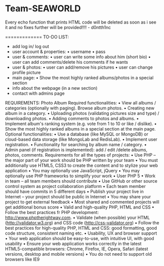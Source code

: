 Team-SEAWORLD
=============

Every echo function that prints HTML code will be deleted as soon as i see it and
no fixes further will be provided!!!! - d0ntth1nc

=============
TO-DO LIST:

- add log in/ log out
- user account & properties:
	• username
	• pass
- user & comments:
	• user can write some info about him (short bio)
	• user can add comments/delete his comments if he wants
- user & photos:
	• user can add/remove his pictures
	• user can change profile picture
- main page:
	• Show the most highly ranked albums/photos in a special section
- info about the webpage (in a new section)
- contact with admins page


REQUIREMENTS:
Photo Album
Required functionalities:
	• View all albums / categories (optionally with paging). Browse album photos.
	• Creating new album in a category.
	• Uploading photos (validating pictures size and type) / downloading photos.
	• Adding comments to photos and albums.
	• Implement album's ranking system (e.g. vote from 1 to 10 or like / dislike).
	• Show the most highly ranked albums in a special section at the main page.
Optional functionalities:
	• Use a database (like MySQL or MongoDB) or cloud-based data storage (like MongoLab and RedisLab).
	• Implement user registration.
	• Functionality for searching by album name / category.
	• Admin panel (if registration is implemented): add / edit /delete albums, photos, comments.
Requirements for all the types of projects:
	• Use PHP – the major part of your work should be PHP written by your team
	• You must additionally use HTML5, CSS3 to create the content and to stylize your web application
	• You may optionally use JavaScript, jQuery
	• You may optionally use PHP frameworks to simplify your work
	• User PHP 5
	• Work in team – all team members should contribute
	• Use GitHub or other source control system as project collaboration platform
	• Each team member should have commits in 5 different days
	• Publish your project live in Internet – your project should be public in Internet
	• You may share your project to get external feedback
	• Most shared and commented projects will get additional bonus score
	• Valid and high-quality PHP, HTML and CSS
	• Follow the best practices fr PHP development: http://www.phptherightway.com.
	• Validate (when possible) your HTML (http://validator.w3.org) and CSS code (http://css-validator.org)
	• Follow the best practices for high-quality PHP, HTML and CSS: good formatting, good code structure, consistent naming etc.
	• Usability, UX and browser support
	• Your web application should be easy-to-use, with intuitive UI, with good usability
	• Ensure your web application works correctly in the latest HTML5-compatible browsers: Chrome, Firefox, IE, Opera, Safari (latest versions, desktop and mobile versions)
	• You do not need to support old browsers like IE9

